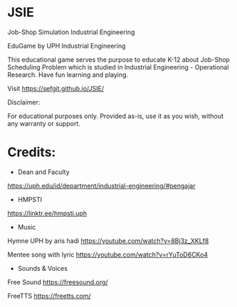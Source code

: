 # JSIE
 Job-Shop Simulation Industrial Engineering
 
 EduGame by UPH Industrial Engineering

This educational game serves the purpose to educate K-12 about Job-Shop Scheduling Problem which is studied in Industrial Engineering - Operational Research.
Have fun learning and playing.

Visit https://sefgit.github.io/JSIE/

Disclaimer:

For educational purposes only.
Provided as-is, use it as you wish, without any warranty or support.

# Credits:


- Dean and Faculty

https://uph.edu/id/department/industrial-engineering/#pengajar

- HMPSTI

https://linktr.ee/hmpsti.uph

- Music

Hymne UPH by aris hadi 
https://youtube.com/watch?v=8Bj3z_XKLf8

Mentee song with lyric
https://youtube.com/watch?v=rYuToD6CKo4

- Sounds & Voices

Free Sound
https://freesound.org/

FreeTTS
https://freetts.com/
